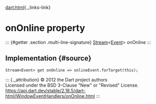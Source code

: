 [dart:html](../../dart-html/dart-html-library){._links-link}

onOnline property
=================

::: {#getter .section .multi-line-signature}
[Stream](../../dart-async/stream-class)\<[Event](../event-class)\>
onOnline
:::

Implementation {#source}
--------------

``` {.language-dart data-language="dart"}
Stream<Event> get onOnline => onlineEvent.forTarget(this);
```

::: {._attribution}
© 2012 the Dart project authors\
Licensed under the BSD 3-Clause \"New\" or \"Revised\" License.\
<https://api.dart.dev/stable/2.18.5/dart-html/WindowEventHandlers/onOnline.html>
:::
